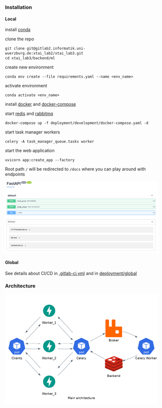 ### Installation
#### Local

install [conda](https://docs.conda.io/projects/conda/en/latest/user-guide/install/index.html)

clone the repo
```shell
git clone git@gitlab2.informatik.uni-wuerzburg.de:xtai_lab2/xtai_lab3.git
cd xtai_lab3/backend/ml
```

create new environment
```shell
conda env create --file requirements.yaml --name <env_name>
```

activate environment
```
conda activate <env_name>
```

install [docker](https://docs.docker.com/engine/install/ubuntu/) and [docker-compose](https://docs.docker.com/compose/install/)

start [redis](https://redis.io/) and [rabbitmq](https://www.rabbitmq.com/)
```shell
docker-compose up -f deployment/development/docker-compose.yaml -d
```

start task manager workers
```shell
celery -A task_manager_queue.tasks worker
```

start the web application
```shell
uvicorn app:create_app --factory
```

Root path `/` will be redirected to `/docs` where you can play around with endpoints

![Swagger screenshot](./docs/swagger.png)


#### Global
See details about CI/CD in [.gitlab-ci.yml](../../.gitlab-ci.yml) and in [deployment/global](deployment/global)

### Architecture

![Main workflow](./docs/architecture.png)


